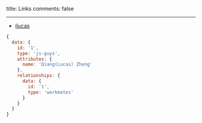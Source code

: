 title: Links
comments: false

---

- [ilucas](http://lucaszheng.github.io)
```javascript
{
  data: {
    id: '1',
    type: 'js-guys',
    attributes: {
      name: 'Qiang(Lucas) Zheng'
    },
    relationships: {
      data: {
        id: '1',
        type: 'workmates'
      }
    }
  }
}
```
